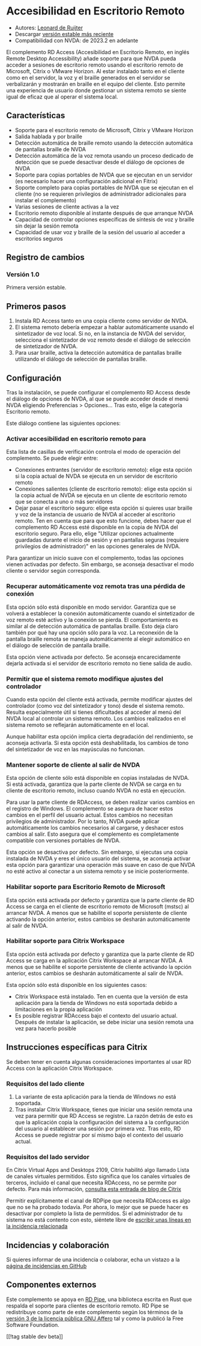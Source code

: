 # Accesibilidad en Escritorio Remoto #

* Autores: [Leonard de Ruijter][1]
* Descargar [versión estable más reciente][2]
* Compatibilidad con NVDA: de 2023.2 en adelante

El complemento RD Access (Accesibilidad en Escritorio Remoto, en inglés
Remote Desktop Accessibility) añade soporte para que NVDA pueda acceder a
sesiones de escritorio remoto usando el escritorio remoto de Microsoft,
Citrix o VMware Horizon.  Al estar instalado tanto en el cliente como en el
servidor, la voz y el braille generados en el servidor se verbalizarán y
mostrarán en braille en el equipo del cliente. Esto permite una experiencia
de usuario donde gestionar un sistema remoto se siente igual de eficaz que
al operar el sistema local.

## Características

* Soporte para el escritorio remoto de Microsoft, Citrix y VMware Horizon
* Salida hablada y por braille
* Detección automática de braille remoto usando la detección automática de
  pantallas braille de NVDA
* Detección automática de la voz remota usando un proceso dedicado de
  detección que se puede desactivar desde el diálogo de opciones de NVDA
* Soporte para copias portables de NVDA que se ejecutan en un servidor (es
  necesario hacer una configuración adicional en Fitrix)
* Soporte completo para copias portables de NVDA que se ejecutan en el
  cliente (no se requieren privilegios de administrador adicionales para
  instalar el complemento)
* Varias sesiones de cliente activas a la vez
* Escritorio remoto disponible al instante después de que arranque NVDA
* Capacidad de controlar opciones específicas de síntesis de voz y braille
  sin dejar la sesión remota
* Capacidad de usar voz y braille de la sesión del usuario al acceder a
  escritorios seguros

## Registro de cambios

### Versión 1.0

Primera versión estable.

## Primeros pasos

1. Instala RD Access tanto en una copia cliente como servidor de NVDA.
1. El sistema remoto debería empezar a hablar automáticamente usando el
   sintetizador de voz local. Si no, en la instancia de NVDA del servidor,
   selecciona el sintetizador de voz remoto desde el diálogo de selección de
   sintetizador de NVDA.
1. Para usar braille, activa la detección automática de pantallas braille
   utilizando el diálogo de selección de pantallas braille.

## Configuración

Tras la instalación, se puede configurar el complemento RD Access desde el diálogo de opciones de NVDA, al que se puede acceder desde el menú NVDA eligiendo Preferencias > Opciones...
Tras esto, elige la categoría Escritorio remoto.

Este diálogo contiene las siguientes opciones:

### Activar accesibilidad en escritorio remoto para

Esta lista de casillas de verificación controla el modo de operación del
complemento. Se puede elegir entre:

* Conexiones entrantes (servidor de escritorio remoto): elige esta opción si
  la copia actual de NVDA se ejecuta en un servidor de escritorio remoto
* Conexiones salientes (cliente de escritorio remoto): elige esta opción si
  la copia actual de NVDA se ejecuta en un cliente de escritorio remoto que
  se conecta a uno o más servidores
* Dejar pasar el escritorio seguro: elige esta opción si quieres usar
  braille y voz de la instancia de usuario de NVDA al acceder al escritorio
  remoto. Ten en cuenta que para que esto funcione, debes hacer que el
  complemento RD Access esté disponible en la copia de NVDA del escritorio
  seguro. Para ello, elige "Utilizar opciones actualmente guardadas durante
  el inicio de sesión y en pantallas seguras (requiere privilegios de
  administrador)" en las opciones generales de NVDA.

Para garantizar un inicio suave con el complemento, todas las opciones
vienen activadas por defecto. Sin embargo, se aconseja desactivar el modo
cliente o servidor según corresponda.

### Recuperar automáticamente voz remota tras una pérdida de conexión

Esta opción sólo está disponible en modo servidor. Garantiza que se volverá
a establecer la conexión automáticamente cuando el sintetizador de voz
remoto esté activo y la conexión se pierda. El comportamiento es similar al
de detección automática de pantallas braille. Esto deja claro también por
qué hay una opción sólo para la voz. La reconexión de la pantalla braille
remota se maneja automáticamente al elegir automático en el diálogo de
selección de pantalla braille.

Esta opción viene activada por defecto. Se aconseja encarecidamente dejarla
activada si el servidor de escritorio remoto no tiene salida de audio.

### Permitir que el sistema remoto modifique ajustes del controlador

Cuando esta opción del cliente está activada, permite modificar ajustes del
controlador (como voz del sintetizador y tono) desde el sistema
remoto. Resulta especialmente útil si tienes dificultades al acceder al menú
del NVDA local al controlar un sistema remoto. Los cambios realizados en el
sistema remoto se reflejarán automáticamente en el local.

Aunque habilitar esta opción implica cierta degradación del rendimiento, se
aconseja activarla. Si esta opción está deshabilitada, los cambios de tono
del sintetizador de voz en las mayúsculas no funcionan.

### Mantener soporte de cliente al salir de NVDA

Esta opción de cliente sólo está disponible en copias instaladas de NVDA. Si
está activada, garantiza que la parte cliente de NVDA se carga en tu cliente
de escritorio remoto, incluso cuando NVDA no está en ejecución.

Para usar la parte cliente de RDAccess, se deben realizar varios cambios en
el registro de Windows. El complemento se asegura de hacer estos cambios en
el perfil del usuario actual. Estos cambios no necesitan privilegios de
administrador. Por lo tanto, NVDA puede aplicar automáticamente los cambios
necesarios al cargarse, y deshacer estos cambios al salir. Esto asegura que
el complemento es completamente compatible con versiones portables de NVDA.

Esta opción se desactiva por defecto. Sin embargo, si ejecutas una copia
instalada de NVDA y eres el único usuario del sistema, se aconseja activar
esta opción para garantizar una operación más suave en caso de que NVDA no
esté activo al conectar a un sistema remoto y se inicie posteriormente.

### Habilitar soporte para Escritorio Remoto de Microsoft

Esta opción está activada por defecto y garantiza que la parte cliente de RD
Access se carga en el cliente de escritorio remoto de Microsoft (mstsc) al
arrancar NVDA. A menos que se habilite el soporte persistente de cliente
activando la opción anterior, estos cambios se desharán automáticamente al
salir de NVDA.

### Habilitar soporte para Citrix Workspace

Esta opción está activada por defecto y garantiza que la parte cliente de RD
Access se carga en la aplicación Citrix Workspace al arrancar NVDA. A menos
que se habilite el soporte persistente de cliente activando la opción
anterior, estos cambios se desharán automáticamente al salir de NVDA.

Esta opción sólo está disponible en los siguientes casos:

* Citrix Workspace está instalado. Ten en cuenta que la versión de esta
  aplicación para la tienda de Windows no está soportada debido a
  limitaciones en la propia aplicación
* Es posible registrar RDAccess bajo el contexto del usuario actual. Después
  de instalar la aplicación, se debe iniciar una sesión remota una vez para
  hacerlo posible

## Instrucciones específicas para Citrix

Se deben tener en cuenta algunas consideraciones importantes al usar RD
Access con la aplicación Citrix Workspace.

### Requisitos del lado cliente

1. La variante de esta aplicación para la tienda de Windows *no* está
   soportada.
2. Tras instalar Citrix Workspace, tienes que iniciar una sesión remota una
   vez para permitir que RD Access se registre. La razón detrás de esto es
   que la aplicación copia la configuración del sistema a la configuración
   del usuario al establecer una sesión por primera vez. Tras esto, RD
   Access se puede registrar por sí mismo bajo el contexto del usuario
   actual.

### Requisitos del lado servidor

En Citrix Virtual Apps and Desktops 2109, Citrix habilitó algo llamado Lista
de canales virtuales permitidos. Esto significa que los canales virtuales de
terceros, incluido el canal que necesita RDAccess, no se permite por
defecto. Para más información, [consulta esta entrada de blog de
Citrix](https://www.citrix.com/blogs/2021/10/14/virtual-channel-allow-list-now-enabled-by-default/)

Permitir explícitamente el canal de RDPipe que necesita RDAccess es algo que
no se ha probado todavía. Por ahora, lo mejor que se puede hacer es
desactivar por completo la lista de permitidos. Si el administrador de tu
sistema no está contento con esto, siéntete libre de [escribir unas líneas
en la incidencia relacionada][3]

## Incidencias y colaboración

Si quieres informar de una incidencia o colaborar, echa un vistazo a la
[página de incidencias en GitHub][3]

## Componentes externos

Este complemento se apoya en [RD Pipe][4], una biblioteca escrita en Rust
que respalda el soporte para clientes de escritorio remoto. RD Pipe se
redistribuye como parte de este complemento según los términos de la
[versión 3 de la licencia pública GNU Affero][5] tal y como la publicó la
Free Software Foundation.

[[!tag stable dev beta]]

[1]: https://github.com/leonardder/

[2]: https://www.nvaccess.org/addonStore/legacy?file=rdAccess

[3]: https://github.com/leonardder/rdAccess/issues

[4]: https://github.com/leonardder/rd_pipe-rs

[5]: https://github.com/leonardder/rd_pipe-rs/blob/master/LICENSE
